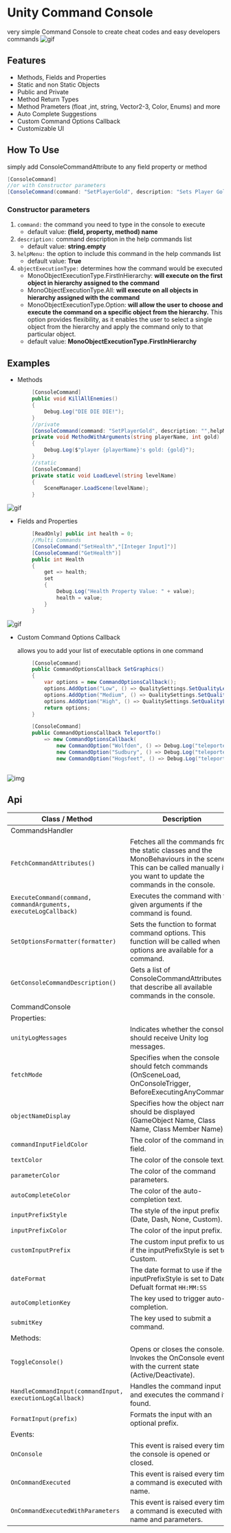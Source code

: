 # Unity Command Console
very simple Command Console to create cheat codes and easy developers commands
![gif](https://i.imgur.com/KRsCrnx.gif)
## Features
- Methods, Fields and Properties
- Static and non Static Objects
- Public and Private
- Method Return Types
- Method Prameters (float ,int, string, Vector2-3, Color, Enums) and more
- Auto Complete Suggestions
- Custom Command Options Callback
- Customizable UI
## How To Use

simply add ConsoleCommandAttribute to any field property or method
```c#
[ConsoleCommand]
//or with Constructor parameters
[ConsoleCommand(command: "SetPlayerGold", description: "Sets Player Gold Amount",objectExecutionType: MonoObjectExecutionType.Option)]
```
### Constructor parameters
1. `command:` the command you need to type in the console to execute
    - default value: **(field, property, method) name**
2. `description:` command description in the help commands list
    - default value: **string.empty**
3. `helpMenu:` the option to include this command in the help commands list
    - default value: **True**
4. `objectExecutionType:` determines how the command would be executed
    - MonoObjectExecutionType.FirstInHierarchy: **will execute on the first object in hierarchy assigned to the command**
    - MonoObjectExecutionType.All: **will execute on all objects in hierarchy assigned with the command**
    - MonoObjectExecutionType.Option: **will allow the user to choose and execute the command on a specific object from the hierarchy.**
       This option provides flexibility, as it enables the user to select a single object from the hierarchy and apply the command only to that particular object.
    - default value: **MonoObjectExecutionType.FirstInHierarchy**

## Examples
- Methods
```c#
        [ConsoleCommand]
        public void KillAllEnemies()
        {
            Debug.Log("DIE DIE DIE!");
        }
        //private
        [ConsoleCommand(command: "SetPlayerGold", description: "",helpMenu: true,objectExecutionType: MonoObjectExecutionType.Option)]
        private void MethodWithArguments(string playerName, int gold)
        {
            Debug.Log($"player {playerName}'s gold: {gold}");
        }
        //static
        [ConsoleCommand]
        private static void LoadLevel(string levelName)
        {
            SceneManager.LoadScene(levelName);
        }
```
![gif](https://i.imgur.com/T07V2Dx.gif)
- Fields and Properties
```c#
        [ReadOnly] public int health = 0;
        //Multi Commands
        [ConsoleCommand("SetHealth","[Integer Input]")]
        [ConsoleCommand("GetHealth")]
        public int Health
        {
            get => health;
            set
            {
                Debug.Log("Health Property Value: " + value);
                health = value;
            }
        }
```
![gif](https://i.imgur.com/TDVH345.gif)

- Custom Command Options Callback

  allows you to add your list of executable options in one command 
```c#
        [ConsoleCommand]
        public CommandOptionsCallback SetGraphics()
        {
            var options = new CommandOptionsCallback();
            options.AddOption("Low", () => QualitySettings.SetQualityLevel(0));
            options.AddOption("Medium", () => QualitySettings.SetQualityLevel(1));
            options.AddOption("High", () => QualitySettings.SetQualityLevel(2));
            return options;
        }

        [ConsoleCommand]
        public CommandOptionsCallback TeleportTo()
            => new CommandOptionsCallback(
                new CommandOption("Wolfden", () => Debug.Log("teleported to Wolfden")),
                new CommandOption("Sudbury", () => Debug.Log("teleported to Sudbury")),
                new CommandOption("Hogsfeet", () => Debug.Log("teleported to Hogsfeet")));
   
```
 ![img](https://i.imgur.com/mCb7dZm.png)

## Api

| Class / Method              | Description                                                                                                                                                                        |
|-----------------------------|------------------------------------------------------------------------------------------------------------------------------------------------------------------------------------|
| CommandsHandler             |                                                                                                                                                                                    |
| `FetchCommandAttributes()`  | Fetches all the commands from the static classes and the MonoBehaviours in the scene. This can be called manually if you want to update the commands in the console.           |
| `ExecuteCommand(command, commandArguments, executeLogCallback)` | Executes the command with the given arguments if the command is found.                                                                                             |
| `SetOptionsFormatter(formatter)`  | Sets the function to format command options. This function will be called when options are available for a command.                                                         |
| `GetConsoleCommandDescription()` | Gets a list of ConsoleCommandAttributes that describe all available commands in the console.                                                                                  |
| CommandConsole              |                                                                                                                                                                                    |
| Properties:                 |                                                                                                                                                                                    |
| `unityLogMessages`          | Indicates whether the console should receive Unity log messages.                                                                                                                  |
| `fetchMode`                 | Specifies when the console should fetch commands (OnSceneLoad, OnConsoleTrigger, BeforeExecutingAnyCommand).                                                                    |
| `objectNameDisplay`         | Specifies how the object name should be displayed (GameObject Name, Class Name, Class Member Name).                                                                             |
| `commandInputFieldColor`    | The color of the command input field.                                                                                                                                             |
| `textColor`                 | The color of the console text.                                                                                                                                                     |
| `parameterColor`            | The color of the command parameters.                                                                                                                                              |
| `autoCompleteColor`         | The color of the auto-completion text.                                                                                                                                            |
| `inputPrefixStyle`          | The style of the input prefix (Date, Dash, None, Custom).                                                                                                                         |
| `inputPrefixColor`          | The color of the input prefix.                                                                                                                                                    |
| `customInputPrefix`         | The custom input prefix to use if the inputPrefixStyle is set to Custom.                                                                                                          |
| `dateFormat`                | The date format to use if the inputPrefixStyle is set to Date. Defualt format `HH:MM:SS`                                                                         |
| `autoCompletionKey`         | The key used to trigger auto-completion.                                                                                                                                          |
| `submitKey`                 | The key used to submit a command.                                                                                                                                                 |
| Methods:                    |                                                                                                                                                                                    |
| `ToggleConsole()`           | Opens or closes the console. Invokes the OnConsole event with the current state (Active/Deactivate).                                                                              |
| `HandleCommandInput(commandInput, executionLogCallback)` | Handles the command input and executes the command if found.                                                                                                         |
| `FormatInput(prefix)`       | Formats the input with an optional prefix.                                                                                                                                        |
| Events:                     |                                                                                                                                                                                    |
| `OnConsole`                 | This event is raised every time the console is opened or closed.                                                                                                                 |
| `OnCommandExecuted`         | This event is raised every time a command is executed with its name.                                                                                                              |
| `OnCommandExecutedWithParameters` | This event is raised every time a command is executed with its name and parameters.                                                                                         |


